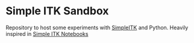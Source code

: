 # Simple ITK Sandbox

Repository to host some experiments with [SimpleITK](https://github.com/InsightSoftwareConsortium/SimpleITK) and Python.
Heavily inspired in [Simple ITK Notebooks](https://github.com/InsightSoftwareConsortium/SimpleITK-Notebooks)
